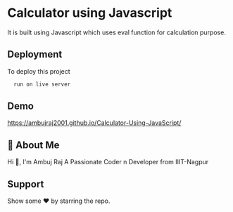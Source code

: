 
# Calculator using Javascript

It is built using Javascript which uses eval function for calculation purpose.


## Deployment

To deploy this project 

```bash
  run on live server
```


## Demo



https://ambujraj2001.github.io/Calculator-Using-JavaScript/
## 🚀 About Me

Hi 👋, I'm Ambuj Raj
A Passionate Coder n Developer from IIIT-Nagpur
## Support

Show some ❤ by starring the repo.
